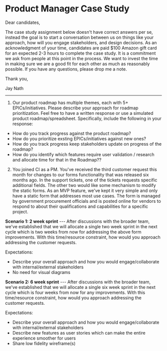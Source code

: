 # Product Manager Case Study

Dear candidates,

The case study assignment below doesn't have correct answers per se, instead the goal is to start a conversation between us on things like your approach, how will you engage stakeholders, and design decisions. As an acknowledgment of your time, candidates are paid $100 Amazon gift card for an expected 2-3 hours to complete the case study. It is a commitment we ask from people at this point in the process. We want to invest the time in making sure we are a good fit for each other as much as reasonably possible. If you have any questions, please drop me a note.

Thank you,

Jay Nath

---

1.  Our product roadmap has multiple themes, each with 5+ EPICs/initiatives. Please describe your approach for roadmap prioritization. Feel free to have a written response or use a simulated product roadmap/spreadsheet. Specifically, include the following in your response:

* How do you track progress against the product roadmap?
* How do you prioritize exsting EPICs/initiatives against new ones?
* How do you track progress keep stakeholders update on progress of the roadmap?
* How do you identify which features require user validation / research and allocate time for that in the Roadmap??

2.  You joined CI as a PM. You've received the third customer request this month for changes to our forms functionality that was released six months ago. In the support tickets, one of the tickets requests specific additional fields. The other two would like some mechanism to modify the static forms. As an MVP feature, we've kept it very simple and only have a static form that addresses most use cases. The form is managed by government procurement officials and is posted online for vendors to respond to about their qualifications and capabilities for a specific project.

**Scenario 1: 2 week sprint** --- After discussions with the broader team, we've established that we will allocate a single two week sprint in the next cycle which is two weeks from now for addressing the above form improvements. With this time/resource constraint, how would you approach addressing the customer requests.

Expectations:

* Describe your overall approach and how you would engage/collaborate with internal/external stakeholders
* No need for visual diagrams

**Scenario 2: 6 week sprint** --- After discussions with the broader team, we've established that we will allocate a single six week sprint in the next cycle which is four weeks from now for any improvements. With this time/resource constraint, how would you approach addressing the customer requests.

Expectations:

* Describe your overall approach and how you would engage/collaborate with internal/external stakeholders
* Describe new features as user stories which can make the entire experience smoother for users
* Share low fidelity wireframe(s)
